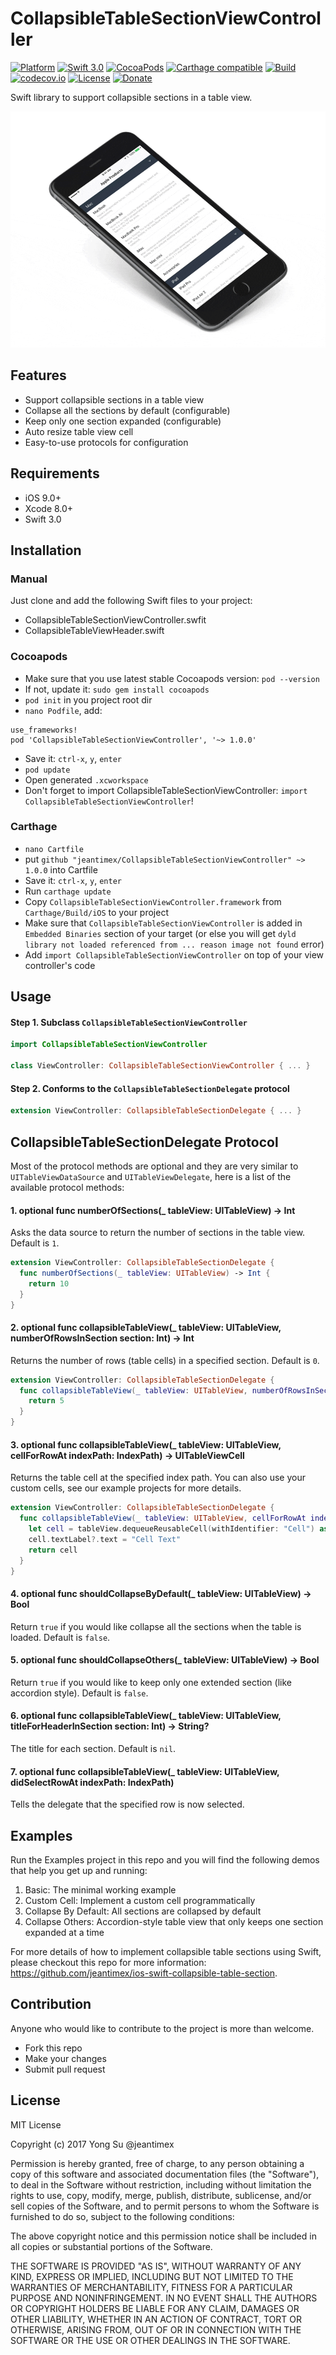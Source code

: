 # CollapsibleTableSectionViewController

[![Platform](https://img.shields.io/badge/platform-ios-blue.svg?style=flat)]()
[![Swift 3.0](https://img.shields.io/badge/Swift-3.0-orange.svg?style=flat)](https://developer.apple.com/swift/)
[![CocoaPods](https://img.shields.io/cocoapods/v/CollapsibleTableSectionViewController.svg)](https://cocoapods.org/pods/CollapsibleTableSectionViewController)
[![Carthage compatible](https://img.shields.io/badge/Carthage-compatible-4BC51D.svg?style=flat)](https://github.com/Carthage/Carthage)
[![Build](https://travis-ci.org/jeantimex/CollapsibleTableSectionViewController.svg?branch=master)](https://travis-ci.org/jeantimex/CollapsibleTableSectionViewController)
[![codecov.io](https://codecov.io/github/jeantimex/CollapsibleTableSectionViewController/badge.svg?branch=master)](https://codecov.io/github/jeantimex/CollapsibleTableSectionViewController?branch=master)
[![License](https://img.shields.io/badge/license-MIT-blue.svg?style=flat)](LICENSE)
[![Donate](https://img.shields.io/badge/Donate-PayPal-green.svg)](https://www.paypal.com/cgi-bin/webscr?cmd=_s-xclick&hosted_button_id=BFXQGY77CV3T2)

Swift library to support collapsible sections in a table view.

![cover](docs/images/cover.gif)

## Features

- Support collapsible sections in a table view
- Collapse all the sections by default (configurable)
- Keep only one section expanded (configurable)
- Auto resize table view cell
- Easy-to-use protocols for configuration

## Requirements

- iOS 9.0+
- Xcode 8.0+
- Swift 3.0

## Installation

### Manual

Just clone and add the following Swift files to your project:
- CollapsibleTableSectionViewController.swfit
- CollapsibleTableViewHeader.swift

### Cocoapods

- Make sure that you use latest stable Cocoapods version: `pod --version`
- If not, update it: `sudo gem install cocoapods`
- `pod init` in you project root dir
- `nano Podfile`, add:
```
use_frameworks! 
pod 'CollapsibleTableSectionViewController', '~> 1.0.0'
``` 
- Save it: `ctrl-x`, `y`, `enter`
- `pod update`
- Open generated `.xcworkspace`
- Don't forget to import CollapsibleTableSectionViewController: `import CollapsibleTableSectionViewController`!

### Carthage

* `nano Cartfile`
* put `github "jeantimex/CollapsibleTableSectionViewController" ~> 1.0.0` into Cartfile
* Save it: `ctrl-x`, `y`, `enter`
* Run `carthage update`
* Copy `CollapsibleTableSectionViewController.framework` from `Carthage/Build/iOS` to your project
* Make sure that `CollapsibleTableSectionViewController` is added in `Embedded Binaries` section of your target (or else you will get `dyld library not loaded referenced from ... reason image not found` error)
* Add `import CollapsibleTableSectionViewController` on top of your view controller's code

## Usage

#### Step 1. Subclass `CollapsibleTableSectionViewController`

```swift 
import CollapsibleTableSectionViewController

class ViewController: CollapsibleTableSectionViewController { ... }
```

#### Step 2. Conforms to the `CollapsibleTableSectionDelegate` protocol

```swift
extension ViewController: CollapsibleTableSectionDelegate { ... }
```

## CollapsibleTableSectionDelegate Protocol

Most of the protocol methods are optional and they are very similar to `UITableViewDataSource` and `UITableViewDelegate`, here is a list of the available protocol methods:

#### 1. optional func numberOfSections(_ tableView: UITableView) -> Int
Asks the data source to return the number of sections in the table view. Default is `1`.

```swift
extension ViewController: CollapsibleTableSectionDelegate {
  func numberOfSections(_ tableView: UITableView) -> Int {
    return 10
  }
}
```

#### 2. optional func collapsibleTableView(_ tableView: UITableView, numberOfRowsInSection section: Int) -> Int
Returns the number of rows (table cells) in a specified section. Default is `0`.

```swift
extension ViewController: CollapsibleTableSectionDelegate {
  func collapsibleTableView(_ tableView: UITableView, numberOfRowsInSection section: Int) -> Int {
    return 5
  }
}
```

#### 3. optional func collapsibleTableView(_ tableView: UITableView, cellForRowAt indexPath: IndexPath) -> UITableViewCell

Returns the table cell at the specified index path. You can also use your custom cells, see our example projects for more details.

```swift
extension ViewController: CollapsibleTableSectionDelegate {
  func collapsibleTableView(_ tableView: UITableView, cellForRowAt indexPath: IndexPath) -> UITableViewCell {
    let cell = tableView.dequeueReusableCell(withIdentifier: "Cell") as UITableViewCell? ?? UITableViewCell(style: .default, reuseIdentifier: "Cell")
    cell.textLabel?.text = "Cell Text"
    return cell
  }
}
```

#### 4. optional func shouldCollapseByDefault(_ tableView: UITableView) -> Bool

Return `true` if you would like collapse all the sections when the table is loaded. Default is `false`.

#### 5. optional func shouldCollapseOthers(_ tableView: UITableView) -> Bool

Return `true` if you would like to keep only one extended section (like accordion style). Default is `false`.

#### 6. optional func collapsibleTableView(_ tableView: UITableView, titleForHeaderInSection section: Int) -> String?

The title for each section. Default is `nil`.

#### 7. optional func collapsibleTableView(_ tableView: UITableView, didSelectRowAt indexPath: IndexPath)

Tells the delegate that the specified row is now selected.

## Examples

Run the Examples project in this repo and you will find the following demos that help you get up and running:

1. Basic: The minimal working example
2. Custom Cell: Implement a custom cell programmatically
3. Collapse By Default: All sections are collapsed by default
4. Collapse Others: Accordion-style table view that only keeps one section expanded at a time

For more details of how to implement collapsible table sections using Swift, please checkout this repo for more information: https://github.com/jeantimex/ios-swift-collapsible-table-section.

## Contribution

Anyone who would like to contribute to the project is more than welcome.

* Fork this repo
* Make your changes
* Submit pull request

## License

MIT License

Copyright (c) 2017 Yong Su @jeantimex

Permission is hereby granted, free of charge, to any person obtaining a copy
of this software and associated documentation files (the "Software"), to deal
in the Software without restriction, including without limitation the rights
to use, copy, modify, merge, publish, distribute, sublicense, and/or sell
copies of the Software, and to permit persons to whom the Software is
furnished to do so, subject to the following conditions:

The above copyright notice and this permission notice shall be included in all
copies or substantial portions of the Software.

THE SOFTWARE IS PROVIDED "AS IS", WITHOUT WARRANTY OF ANY KIND, EXPRESS OR
IMPLIED, INCLUDING BUT NOT LIMITED TO THE WARRANTIES OF MERCHANTABILITY,
FITNESS FOR A PARTICULAR PURPOSE AND NONINFRINGEMENT. IN NO EVENT SHALL THE
AUTHORS OR COPYRIGHT HOLDERS BE LIABLE FOR ANY CLAIM, DAMAGES OR OTHER
LIABILITY, WHETHER IN AN ACTION OF CONTRACT, TORT OR OTHERWISE, ARISING FROM,
OUT OF OR IN CONNECTION WITH THE SOFTWARE OR THE USE OR OTHER DEALINGS IN THE
SOFTWARE.

